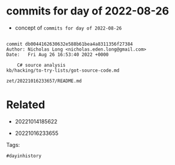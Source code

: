 # commits for day of 2022-08-26

- concept of `commits for day of 2022-08-26`

```

commit db0044162630632e588b61bea4a8311356f27384
Author: Nicholas Long <nicholas.eden.long@gmail.com>
Date:   Fri Aug 26 16:53:40 2022 +0000

    C# source analysis
kb/hacking/to-try-lists/got-source-code.md
```

` zet/20221016233657/README.md `

# Related

- 20221014185622

- 20221016233655

Tags:

    #dayinhistory
